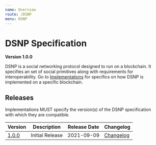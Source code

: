 ```yaml
---
name: Overview
route: /DSNP
menu: DSNP
---
```


# DSNP Specification
__Version 1.0.0__

DSNP is a social networking protocol designed to run on a blockchain.
It specifies an set of social primitives along with requirements for interoperability.
Go to [Implementations](/Implementations) for specifics on how DSNP is implemented on a specific blockchain.

## Releases

Implementations MUST specify the version(s) of the DSNP specification with which they are compatible.

| Version | Description | Release Date | Changelog |
| --- | --- | --- | --- |
| [1.0.0](https://github.com/LibertyDSNP/spec/tree/DSNP-v1.0.0) | Initial Release | 2021-09-09 | [Changelog](https://github.com/LibertyDSNP/spec/releases/tag/DSNP-v1.0.0) |
